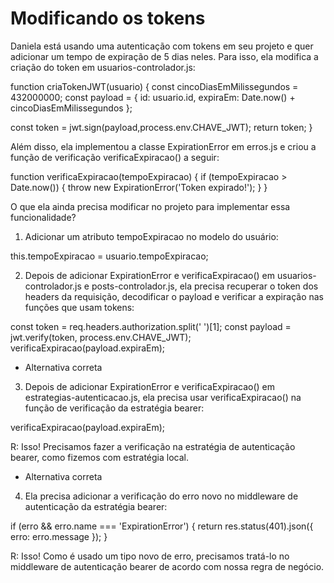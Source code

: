 # Modificando os tokens

Daniela está usando uma autenticação com tokens em seu projeto e quer adicionar um tempo de expiração de 5 dias neles. Para isso, ela modifica a criação do token em usuarios-controlador.js:

function criaTokenJWT(usuario) {
 const cincoDiasEmMilissegundos = 432000000;
 const payload = {
   id: usuario.id,
   expiraEm: Date.now() + cincoDiasEmMilissegundos
 };

 const token = jwt.sign(payload,process.env.CHAVE_JWT);
 return token;
} 


Além disso, ela implementou a classe ExpirationError em erros.js e criou a função de verificação verificaExpiracao() a seguir:

function verificaExpiracao(tempoExpiracao) {
 if (tempoExpiracao > Date.now()) {
   throw new ExpirationError('Token expirado!');
 }
}

O que ela ainda precisa modificar no projeto para implementar essa funcionalidade?

1. Adicionar um atributo tempoExpiracao no modelo do usuário:

this.tempoExpiracao = usuario.tempoExpiracao;

2. Depois de adicionar ExpirationError e verificaExpiracao() em usuarios-controlador.js e posts-controlador.js, ela precisa recuperar o token dos headers da requisição, decodificar o payload e verificar a expiração nas funções que usam tokens:

const token = req.headers.authorization.split(' ')[1];
const payload = jwt.verify(token, process.env.CHAVE_JWT);
verificaExpiracao(payload.expiraEm);

* Alternativa correta
3. Depois de adicionar ExpirationError e verificaExpiracao() em estrategias-autenticacao.js, ela precisa usar verificaExpiracao() na função de verificação da estratégia bearer:

verificaExpiracao(payload.expiraEm);

R: Isso! Precisamos fazer a verificação na estratégia de autenticação bearer, como fizemos com estratégia local.

* Alternativa correta
4. Ela precisa adicionar a verificação do erro novo no middleware de autenticação da estratégia bearer:

if (erro && erro.name === 'ExpirationError') {
  return res.status(401).json({ erro: erro.message });
}

R: Isso! Como é usado um tipo novo de erro, precisamos tratá-lo no middleware de autenticação bearer de acordo com nossa regra de negócio.